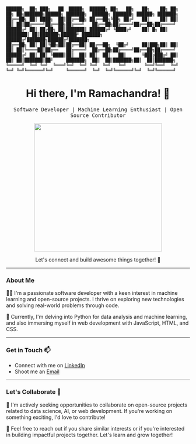  ~~~
██████╗  ██╗ ███╗   ██  █████╗  ██████╗ ██╗   ██╗	██╗    ██╗ ██╗   ██╗ ██╗███████╗██████╗ ███████╗  ██████╗ ███████╗ ██████╗ ███████╗
██╔══██╗ ██║ ████╗  ██║██╔══██╗	██╔══██╗╚██╗ ██╔╝	██║    ██║ ██║   ██║ ██║██╔════╝██╔══██╗██╔═══╝   ██╔══██╗██╔════╝██╔══██╗██╔════╝ 
██████╔╝ ██║ ██╔██╗ ██║███████║ ██████╔╝ ╚████╔╝ 	██║ █╗ ██║ ████████║ ██║███████╗██████╝ ███████╗  ██████╔╝███████╗██████╔╝███████╗  
██╔══██╗ ██║ ██║╚██╗██║██╔══██║ ██╔══██╗  ╚██╔╝  	██║███╗██║ ██║   ██║ ██║╚════██║██╔══   ██╔════╝  ██╔══██╗██╔════╝██╔══██╗██╔════╝ 
██████╔╝ ██║ ██║ ╚████║██║  ██║ ██║  ██║   ██║   	╚███╔███╔╝ ██║   ██║ ██║███████║██╝ 	███████╗  ██║  ██║███████╗██║  ██║███████╗
╚═════╝  ╚═╝ ╚═╝  ╚═══╝╚═╝  ╚═╝ ╚═╝  ╚═╝   ╚═╝   	 ╚══╝╚══╝  ╚═╝   ╚═╝ ╚═╝╚══════╝╚═╝  	╚══════╝  ╚═╝  ╚═╝╚══════╝╚═╝  ╚═╝╚══════╝  

~~~
<h1 align="center">Hi there, I'm Ramachandra! 👋</h1>

<p align="center">
  <samp>Software Developer | Machine Learning Enthusiast | Open Source Contributor</samp>
</p>

<p align="center">
  <img src="https://media.giphy.com/media/iIqmM5tTjmpOB9mpbn/giphy.gif" width="350" />
</p>

<p align="center">Let's connect and build awesome things together! 🚀</p>

---

### About Me

👨‍💻 I'm a passionate software developer with a keen interest in machine learning and open-source projects. I thrive on exploring new technologies and solving real-world problems through code.

🌱 Currently, I'm delving into Python for data analysis and machine learning, and also immersing myself in web development with JavaScript, HTML, and CSS.

---

### Get in Touch 📫

- Connect with me on [LinkedIn](www.linkedin.com/in/ramachandra-udupa)
- Shoot me an [Email](mailto:ramachandraudupa2004@gmail.com)

---

### Let's Collaborate 🤝

💼 I'm actively seeking opportunities to collaborate on open-source projects related to data science, AI, or web development. If you're working on something exciting, I'd love to contribute!

🚀 Feel free to reach out if you share similar interests or if you're interested in building impactful projects together. Let's learn and grow together!
